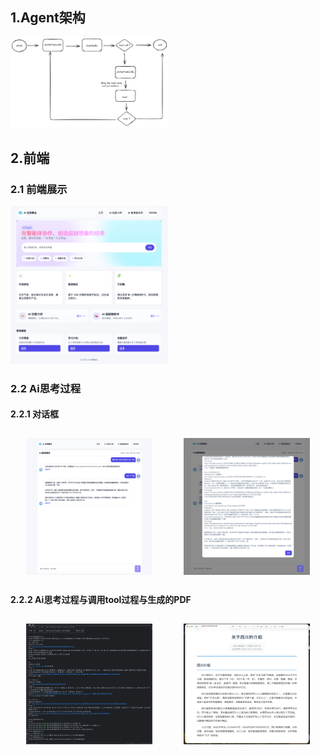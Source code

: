 ## 1.Agent架构
<img src="./resource/public/resource/image/rctAgent.png" alt="架构图" width="50%">

## 2.前端

### 2.1 前端展示
<img src="./resource/public/resource/image/homepage_L.png" alt="主页图" width="50%">

### 2.2 Ai思考过程
#### 2.2.1 对话框
<div style="display: flex; justify-content: space-around; flex-wrap: wrap;">
<img src="./resource/public/resource/image/answer_L.png" alt="对话图" style="width: 40%; margin: 10px;">
<img src="./resource/public/resource/image/think_L.png" alt="Ai思考过程展示" style="width: 40%; margin: 10px;">
</div>


#### 2.2.2 Ai思考过程与调用tool过程与生成的PDF
<div style="display: flex; justify-content: space-around; flex-wrap: wrap;">
<img src="./resource/public/resource/image/thinking.png" alt="Ai思考过程" style="width: 40%; margin: 10px;">
<img src="./resource/public/resource/image/ai_PDF.png" alt="Ai_PDF" style="width: 40%; margin: 10px;">
</div>




